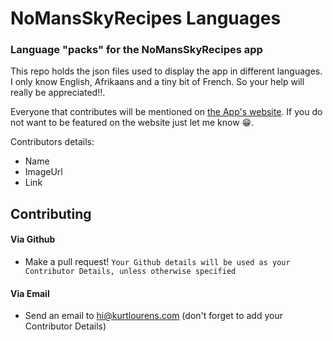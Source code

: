 # NoMansSkyRecipes Languages
### Language "packs" for the NoMansSkyRecipes app

This repo holds the json files used to display the app in different languages. I only know English, Afrikaans and a tiny bit of French. So your help will really be appreciated!!.

Everyone that contributes will be mentioned on [the App's website](https://nomanssky.kurtlourens.com "No Man's Sky Recipe website"). If you do not want to be featured on the website just let me know 😁.

Contributors details:
- Name
- ImageUrl
- Link


## Contributing
#### Via Github
- Make a pull request! `Your Github details will be used as your Contributor Details, unless otherwise specified`

#### Via Email
- Send an email to [hi@kurtlourens.com](mailto:hi@kurtlourens.com) (don't forget to add your Contributor Details)
 
